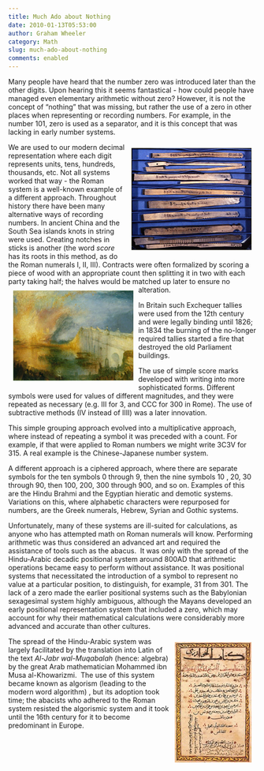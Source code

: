 ```yaml
---
title: Much Ado about Nothing
date: 2010-01-13T05:53:00
author: Graham Wheeler
category: Math
slug: much-ado-about-nothing
comments: enabled
---
```


Many people have heard that the number zero was introduced later than
the other digits. Upon hearing this it seems fantastical - how could
people have managed even elementary arithmetic without zero? However, it
is not the concept of “nothing” that was missing, but rather the use of
a zero in other places when representing or recording numbers. For
example, in the number 101, zero is used as a separator, and it is this
concept that was lacking in early number systems.
<!-- TEASER_END -->

<img alt="Medieval tallies" src="/img//image_thumb10.png" style="float:right;margin:10px" />


We are used to our modern decimal representation where each digit
represents units, tens, hundreds, thousands, etc. Not all systems worked
that way - the Roman system is a well-known example of a different
approach. Throughout history there have been many alternative ways of
recording numbers. In ancient China and the South Sea islands knots in
string were used. Creating notches in sticks is another (the word
*score* has its roots in this method, as do the Roman numerals I, II,
III). Contracts were often formalized by scoring a piece of wood with an
appropriate count then splitting it in two with each party taking half;
the halves would be matched up later to ensure no alteration.
<img alt="The burning of the Parliament, painted by Turner" src="/img/image_thumb11.png" style="float:left;margin:10px" />

In Britain such Exchequer tallies were used from the 12th century and
were legally binding until 1826; in 1834 the burning of the no-longer
required tallies started a fire that destroyed the old Parliament
buildings.

The use of simple score marks developed with writing into more
sophisticated forms. Different symbols were used for values of different
magnitudes, and they were repeated as necessary (e.g. III for 3, and CCC
for 300 in Rome). The use of subtractive methods (IV instead of IIII)
was a later innovation.

This simple grouping approach evolved into a multiplicative approach,
where instead of repeating a symbol it was preceded with a count. For
example, if that were applied to Roman numbers we might write 3C3V for
315. A real example is the Chinese-Japanese number system.

A different approach is a ciphered approach, where there are separate
symbols for the ten symbols 0 through 9, then the nine symbols 10 , 20,
30 through 90, then 100, 200, 300 through 900, and so on. Examples of
this are the Hindu Brahmi and the Egyptian hieratic and demotic systems.
Variations on this, where alphabetic characters were repurposed for
numbers, are the Greek numerals, Hebrew, Syrian and Gothic systems.

Unfortunately, many of these systems are ill-suited for calculations, as
anyone who has attempted math on Roman numerals will know. Performing
arithmetic was thus considered an advanced art and required the
assistance of tools such as the abacus.  It was only with the spread of
the Hindu-Arabic decadic positional system around 800AD that arithmetic
operations became easy to perform without assistance. It was positional
systems that necessitated the introduction of a symbol to represent no
value at a particular position, to distinguish, for example, 31 from
301. The lack of a zero made the earlier positional systems such as the
Babylonian sexagesimal system highly ambiguous, although the Mayans
developed an early positional representation system that included a
zero, which may account for why their mathematical calculations were
considerably more advanced and accurate than other cultures.

<img alt="A page of Al-Jabr wal-Muqabalah" src="/img/image_thumb12.png" style="float:right;margin:10px" />

The spread of the Hindu-Arabic system was largely facilitated by the
translation into Latin of the text *Al-Jabr wal-Muqabalah* (hence:
algebra) by the great Arab mathematician Mohammed ibn Musa
al-Khowarizmi.  The use of this system became known as algorism (leading
to the modern word algorithm) , but its adoption took time; the abacists
who adhered to the Roman system resisted the algorismic system and it
took until the 16th century for it to become predominant in Europe.
